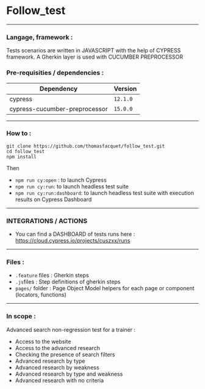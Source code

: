 # Follow_test

---

### Langage, framework :

Tests scenarios are written in JAVASCRIPT with the help of CYPRESS framework.
A Gherkin layer is used with CUCUMBER PREPROCESSOR

### Pre-requisities / dependencies :

| Dependency                    | Version  |
| ----------------------------- | -------- |
| cypress                       | `12.1.0` |
| cypress-cucumber-preprocessor | `15.0.0` |

---

### How to :

```
git clone https://github.com/thomasfacquet/follow_test.git
cd follow_test
npm install
```

Then

- `npm run cy:open` : to launch Cypress
- `npm run cy:run`: to launch headless test suite
- `npm run cy:run:dashboard`: to launch headless test suite with execution results on Cypress Dashboard

---

### INTEGRATIONS / ACTIONS

- You can find a DASHBOARD of tests runs here : https://cloud.cypress.io/projects/cuszxx/runs

---

### Files :

- `.feature` files : Gherkin steps
- `.js`files : Step definitions of gherkin steps
- `pages/` folder : Page Object Model helpers for each page or component (locators, functions)

---

### In scope :

Advanced search non-regression test for a trainer :

- Access to the website
- Access to the advanced research
- Checking the presence of search filters
- Advanced research by type
- Advanced research by weakness
- Advanced research by type and weakness
- Advanced research with no criteria

